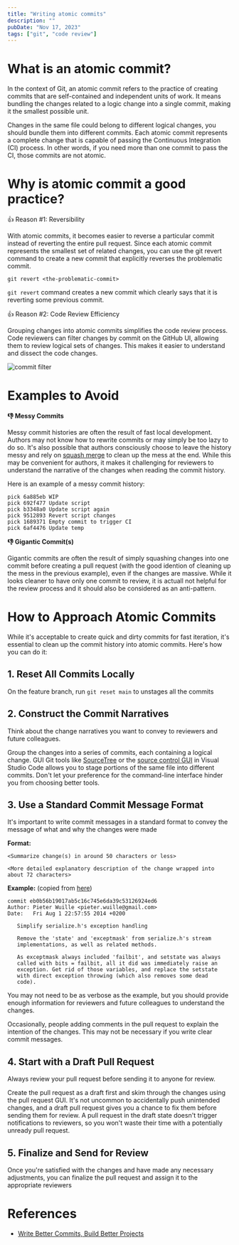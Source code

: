 ```yaml
---
title: "Writing atomic commits"
description: ""
pubDate: "Nov 17, 2023"
tags: ["git", "code review"]
---
```


# What is an atomic commit?

In the context of Git, an atomic commit refers to the practice of creating commits that are self-contained and independent units of work. It means bundling the changes related to a logic change into a single commit, making it the smallest possible unit.

Changes in the same file could belong to different logical changes, you should bundle them into different commits. Each atomic commit represents a complete change that is capable of passing the Continuous Integration (CI) process. In other words, if you need more than one commit to pass the CI, those commits are not atomic.


# Why is atomic commit a good practice?


👍 Reason #1: Reversibility

With atomic commits, it becomes easier to reverse a particular commit instead of reverting the entire pull request. Since each atomic commit represents the smallest set of related changes, you can use the git revert command to create a new commit that explicitly reverses the problematic commit.

```
git revert <the-problematic-commit>
```

`git revert` command creates a new commit which clearly says that it is reverting some previous commit. 


👍 Reason #2: Code Review Efficiency


Grouping changes into atomic commits simplifies the code review process. Code reviewers can filter changes by commit on the GitHub UI, allowing them to review logical sets of changes. This makes it easier to understand and dissect the code changes.

![commit filter](/commit-filter.png)

# Examples to Avoid

**👎 Messy Commits**

Messy commit histories are often the result of fast local development. Authors may not know how to rewrite commits or may simply be too lazy to do so. It's also possible that authors consciously choose to leave the history messy and rely on [squash merge](https://docs.github.com/en/repositories/configuring-branches-and-merges-in-your-repository/configuring-pull-request-merges/about-merge-methods-on-github#squashing-your-merge-commits) to clean up the mess at the end. While this may be convenient for authors, it makes it challenging for reviewers to understand the narrative of the changes when reading the commit history. 

Here is an example of a messy commit history:

```
pick 6a885eb WIP
pick 692f477 Update script
pick b3348a0 Update script again
pick 9512893 Revert script changes
pick 1689371 Empty commit to trigger CI
pick 6af4476 Update temp
```

**👎 Gigantic Commit(s)**

Gigantic commits are often the result of simply squashing changes into one commit before creating a pull request (with the good idention of cleaning up the mess in the previous example), even if the changes are massive. While it looks cleaner to have only one commit to review, it is actuall not helpful for the review process and it should also be considered as an anti-pattern.

# How to Approach Atomic Commits

While it's acceptable to create quick and dirty commits for fast iteration, it's essential to clean up the commit history into atomic commits. Here's how you can do it:

## 1. Reset All Commits Locally

On the feature branch, run `git reset main` to unstages all the commits

## 2. Construct the Commit Narratives

Think about the change narratives you want to convey to reviewers and future colleagues. 

Group the changes into a series of commits, each containing a logical change. GUI Git tools like [SourceTree](https://www.sourcetreeapp.com/) or the [source control GUI](https://code.visualstudio.com/docs/sourcecontrol/overview) in Visual Studio Code allows you to stage portions of the same file into different commits. Don't let your preference for the command-line interface hinder you from choosing better tools.

## 3. Use a Standard Commit Message Format

It's important to write commit messages in a standard format to convey the message of what and why the changes were made

**Format:**
```
<Summarize change(s) in around 50 characters or less>

<More detailed explanatory description of the change wrapped into 
about 72 characters>
```

**Example:** (copied from [here](https://gist.github.com/tonibardina/9290fbc7d605b4f86919426e614fe692))

```
commit eb0b56b19017ab5c16c745e6da39c53126924ed6
Author: Pieter Wuille <pieter.wuille@gmail.com>
Date:   Fri Aug 1 22:57:55 2014 +0200

   Simplify serialize.h's exception handling

   Remove the 'state' and 'exceptmask' from serialize.h's stream
   implementations, as well as related methods.

   As exceptmask always included 'failbit', and setstate was always
   called with bits = failbit, all it did was immediately raise an
   exception. Get rid of those variables, and replace the setstate
   with direct exception throwing (which also removes some dead
   code).
```

You may not need to be as verbose as the example, but you should provide enough information for reviewers and future colleagues to understand the changes. 

Occasionally, people adding comments in the pull request to explain the intention of the changes. This may not be necessary if you write clear commit messages.

## 4. Start with a Draft Pull Request

Always review your pull request before sending it to anyone for review. 

Create the pull request as a draft first and skim through the changes using the pull request GUI. It's not uncommon to accidentally push unintended changes, and a draft pull request gives you a chance to fix them before sending them for review. A pull request in the draft state doesn't trigger notifications to reviewers, so you won't waste their time with a potentially unready pull request.

## 5. Finalize and Send for Review

Once you're satisfied with the changes and have made any necessary adjustments, you can finalize the pull request and assign it to the appropriate reviewers

# References

- [Write Better Commits, Build Better Projects](https://github.blog/2022-06-30-write-better-commits-build-better-projects/)

